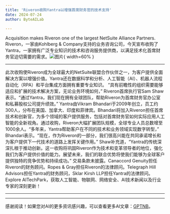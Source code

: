 ```yaml
---
title: 'Riveron收购Yantra以增强首席财务官的技术支持'
date: 2024-07-24
author: ByteAILab

---
```


Acquisition makes Riveron one of the largest NetSuite Alliance Partners.
Riveron，一家由Kohlberg & Company支持的业务咨询公司，今天宣布收购了Yantra，一家拥有广泛专业知识的技术和咨询服务提供商，以满足技术化首席财务官迫切需要的需求。![图片](https://ai-techpark.com/wp-content/uploads/2024/07/Riveron-960x540.jpg){ width=60% }

---
此次收购使Riveron成为全球最大的NetSuite联盟合作伙伴之一，为客户提供全面解决方案以增强价值。Yantra还在数据科学和分析、人工智能（AI）、机器人流程自动化（RPA）和平台集成方面拥有重要专业知识。
“具有前瞻性的组织需要能够适应和扩展的技术解决方案，无论业务环境如何，” Riveron首席执行官Sam Shaw表示。“通过Yantra，我们现在拥有全球团队，帮助Riveron为首席财务官办公室和私募股权公司提升绩效。”
Yantra由Vikram Bhandari于2009年创立，员工约300人，分布在美国、加拿大、印度和菲律宾。Bhandari将加入Riveron担任首席技术和创新官，为多个领域的客户提供服务，包括对首席财务官如何实际应用人工智能的全新视角。通过收购，Riveron大幅扩展团队规模，全球专业人员总数增至1000余人。“多年来，Yantra帮助客户在不同的技术和业务领域实现数字转型，” Bhandari表示。“现在，作为Riveron的一部分，我们很高兴能在共同承诺增长和为客户提供下一代技术的道路上发挥关键作用。”
Shaw补充道，“Yantra的传统深深扎根于推动创新。这一收购将巩固Riveron作为技术和变革领导者的地位，强化我们为客户提供价值的能力。展望未来，我们的联合优势将使我们能够为全球客户提供独特的竞争优势和持续成功。”
交易条款未披露。Canaccord Genuity担任Riveron的财务顾问。Ropes & Gray担任Riveron的法律顾问。Telegraph Hill Advisors担任Yantra的财务顾问，Sklar Kirsh LLP担任Yantra的法律顾问。
Explore AITechPark，获取人工智能、物联网、网络安全、AI技术新闻以及行业专家的深刻更新！

---
---
感谢阅读！如果您对AI的更多资讯感兴趣，可以查看更多AI文章：[GPTNB](https://gptnb.com)。
